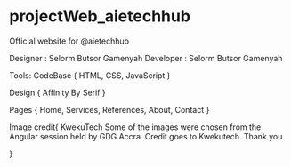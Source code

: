 # projectWeb_aietechhub
Official website for @aietechhub

Designer : Selorm Butsor Gamenyah
Developer : Selorm Butsor Gamenyah

Tools: 
CodeBase {
    HTML,
    CSS,
    JavaScript 
}

Design {
    Affinity By Serif
}


Pages {
    Home,
    Services,
    References,
    About,
    Contact
}

Image credit{
    KwekuTech
Some of the images were chosen from the Angular session held by GDG Accra.
Credit goes to Kwekutech.
Thank you



} 
